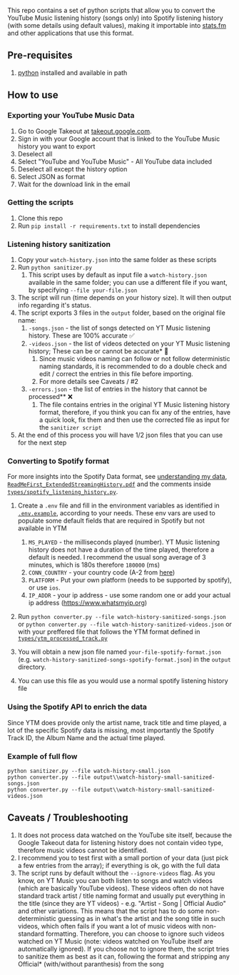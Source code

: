 This repo contains a set of python scripts that allow you to convert the YouTube Music listening history (songs only) into Spotify listening history (with some details using default values), making it importable into [stats.fm](http://stats.fm) and other applications that use this format.

## Pre-requisites

1. [python](https://www.python.org) installed and available in path

## How to use

### Exporting your YouTube Music Data

1. Go to Google Takeout at [takeout.google.com](https://takeout.google.com).
2. Sign in with your Google account that is linked to the YouTube Music history you want to export
3. Deselect all
4. Select "YouTube and YouTube Music" - All YouTube data included
5. Deselect all except the history option
6. Select JSON as format
7. Wait for the download link in the email

### Getting the scripts

1. Clone this repo
2. Run `pip install -r requirements.txt` to install dependencies

### Listening history sanitization

1. Copy your `watch-history.json` into the same folder as these scripts
2. Run `python sanitizer.py`
   1. This script uses by default as input file a `watch-history.json` available in the same folder; you can use a different file if you want, by specifying `--file your-file.json`
3. The script will run (time depends on your history size). It will then output info regarding it's status.
4. The script exports 3 files in the `output` folder, based on the original file name:
   1. `-songs.json` - the list of songs detected on YT Music listening history. These are 100% accurate ✅
   2. `-videos.json` - the list of videos detected on your YT Music listening history; These can be or cannot be accurate* 🤔
      1. Since music videos naming can follow or not follow deterministic naming standards, it is recommended to do a double check and edit / correct the entries in this file before importing. 
      2. For more details see Caveats / #2
   3. `-errors.json` - the list of entries in the history that cannot be processed** ❌
      1. The file contains entries in the original YT Music listening history format, therefore, if you think you can fix any of the entries, have a quick look, fix them and then use the corrected file as input for the `sanitizer script`
5. At the end of this process you will have 1/2 json files that you can use for the next step


### Converting to Spotify format

For more insights into the Spotify Data format, see [understanding my data](https://support.spotify.com/article/understanding-my-data/), [`ReadMeFirst_ExtendedStreamingHistory.pdf`](docs/ReadMeFirst_ExtendedStreamingHistory.pdf) and the comments inside [`types/spotify_listening_history.py`](types/spotify_listening_history.py).

1. Create a `.env` file and fill in the environment variables as identified in [`.env.example`](.env.example), according to your needs. These env vars are used to populate some default fields that are required in Spotify but not available in YTM
   1. `MS_PLAYED` - the milliseconds played (number). YT Music listening history does not have a duration of the time played, therefore a default is needed. I recommend the usual song average of 3 minutes, which is 180s therefore `180000` (ms)
   2. `CONN_COUNTRY` - your country code (A-2 from [here](https://en.wikipedia.org/wiki/List_of_ISO_3166_country_codes))
   3. `PLATFORM` - Put your own platform (needs to be supported by spotify), or use `ios`.
   4. `IP_ADDR` - your ip address - use some random one or add your actual ip address (https://www.whatsmyip.org)

2. Run `python converter.py --file watch-history-sanitized-songs.json` or `python converter.py --file watch-history-sanitized-videos.json` or with your preffered file that follows the YTM format defined in [`types/ytm_processed_track.py`](types/ytm_processed_track.py)
3. You will obtain a new json file named `your-file-spotify-format.json` (e.g. `watch-history-sanitized-songs-spotify-format.json`) in the `output` directory.
4. You can use this file as you would use a normal spotify listening history file

### Using the Spotify API to enrich the data

Since YTM does provide only the artist name, track title and time played, a lot of the specific Spotify data is missing, most importantly the Spotify Track ID, the Album Name and the actual time played.


### Example of full flow

```
python sanitizer.py --file watch-history-small.json
python converter.py --file output\\watch-history-small-sanitized-songs.json
python converter.py --file output\\watch-history-small-sanitized-videos.json
```

## Caveats / Troubleshooting

1. It does not process data watched on the YouTube site itself, because the Google Takeout data for listening history does not contain video type, therefore music videos cannot be identified.
2. I recommend you to test first with a small portion of your data (just pick a few entries from the array); if everything is ok, go with the full data
3. The script runs by default without the `--ignore-videos` flag. 
   As you know, on YT Music you can both listen to songs and watch videos (which are basically YouTube videos). 
   These videos often do not have standard track artist / title naming format and usually put everything in the title (since they are YT videos) - e.g. "Artist - Song | Official Audio" and other variations. This means that the script has to do some non-deterministic guessing as in what's the artist and the song title in such videos, which often fails if you want a lot of music videos with non-standard formatting. Therefore, you can choose to ignore such videos watched on YT Music (note: videos watched on YouTube itself are automatically ignored). If you choose not to ignore them, the script tries to sanitize them as best as it can, following the format <artist-name><split-chars><song-title> and stripping any Official* (with/without paranthesis) from the song

